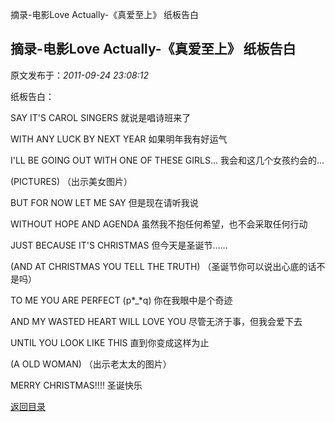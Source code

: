 摘录-电影Love Actually-《真爱至上》 纸板告白
## 摘录-电影Love Actually-《真爱至上》 纸板告白

 原文发布于：*2011-09-24 23:08:12*

纸板告白：

SAY IT'S CAROL SINGERS 就说是唱诗班来了

WITH ANY LUCK BY NEXT YEAR 如果明年我有好运气

I'LL BE GOING OUT WITH ONE OF THESE GIRLS... 我会和这几个女孩约会的&hellip;

(PICTURES) （出示美女图片）

BUT FOR NOW LET ME SAY 但是现在请听我说

WITHOUT HOPE AND AGENDA 虽然我不抱任何希望，也不会采取任何行动

JUST BECAUSE IT'S CHRISTMAS 但今天是圣诞节&hellip;&hellip;

(AND AT CHRISTMAS YOU TELL THE TRUTH) （圣诞节你可以说出心底的话不是吗）

TO ME YOU ARE PERFECT (p*_*q) 你在我眼中是个奇迹

AND MY WASTED HEART WILL LOVE YOU 尽管无济于事，但我会爱下去

UNTIL YOU LOOK LIKE THIS 直到你变成这样为止

(A OLD WOMAN) （出示老太太的图片）

MERRY CHRISTMAS!!!! 圣诞快乐

[返回目录](index.html)
